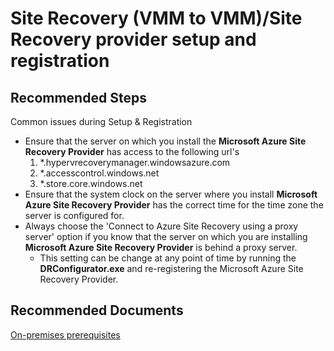 <properties
  pagetitle="Site Recovery (VMM to VMM)/Site Recovery provider setup and registration&#xD;"
  description="Site Recovery (VMM to VMM)/Site Recovery provider setup and registration"
  service="microsoft.recoveryservices"
  resource="vaults"
  ms.author="sharrai"
  selfhelptype="Generic"
  supporttopicids="32786263"
  resourcetags=""
  productpesids="16370"
  cloudenvironments="fairfax,mooncake,public,usnat,ussec,blackforest"
  disableclouds=""
  articleid="43c7077b-dfc3-40b1-975f-37f8ed55ec27"
  ownershipid="Compute_SiteRecovery" />
# Site Recovery (VMM to VMM)/Site Recovery provider setup and registration

## **Recommended Steps**

Common issues during Setup & Registration </br>
- Ensure that the server on which you install the **Microsoft Azure Site Recovery Provider** has access to the following url's<br>
	1. *.hypervrecoverymanager.windowsazure.com</br>
	2. *.accesscontrol.windows.net</br>
	3. *.store.core.windows.net</br>
- Ensure that the system clock on the server where you install **Microsoft Azure Site Recovery Provider** has the correct time for the time zone the server is configured for.</br>
- Always choose the 'Connect to Azure Site Recovery using a proxy server' option if you know that the server on which you are installing **Microsoft Azure Site Recovery Provider** is behind a proxy server.<br>
	- This setting can be change at any point of time by running the **DRConfigurator.exe** and re-registering the Microsoft Azure Site Recovery Provider.</br>

## **Recommended  Documents**

[On-premises prerequisites](https://azure.microsoft.com/documentation/articles/site-recovery-vmm-to-vmm/#on-premises-prerequisites)</br>